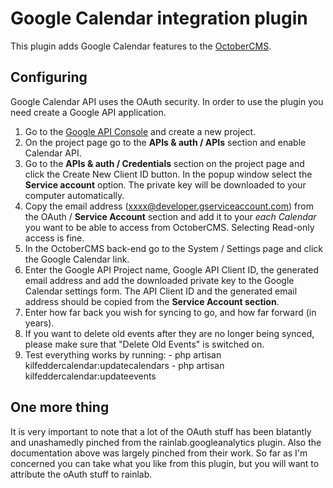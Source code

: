 # Google Calendar integration plugin

This plugin adds Google Calendar features to the [OctoberCMS](http://octobercms.com).

## Configuring

Google Calendar API uses the OAuth security. In order to use the plugin you need create a Google API application.

1. Go to the [Google API Console](https://cloud.google.com/console/project) and create a new project.
1. On the project page go to the **APIs & auth / APIs** section and enable Calendar API.
1. Go to the **APIs & auth / Credentials** section on the project page and click the Create New Client ID button. In the popup window select the **Service account** option. The private key will be downloaded to your computer automatically.
1. Copy the email address (xxxx@developer.gserviceaccount.com) from the OAuth / **Service Account** section and add it to your *each Calendar* you want to be able to access from OctoberCMS. Selecting Read-only access is fine.
1. In the OctoberCMS back-end go to the System / Settings page and click the Google Calendar link.
1. Enter the Google API Project name, Google API Client ID, the generated email address and add the downloaded private key to the Google Calendar settings form. The API Client ID and the generated email address should be copied from the **Service Account section**.
1. Enter how far back you wish for syncing to go, and how far forward (in years). 
1. If you want to delete old events after they are no longer being synced, please make sure that "Delete Old Events" is switched on.
1. Test everything works by running:
       - php artisan kilfeddercalendar:updatecalendars
       - php artisan kilfeddercalendar:updateevents

## One more thing 

It is very important to note that a lot of the OAuth stuff has been blatantly and unashamedly pinched from the rainlab.googleanalytics plugin. Also the documentation above was largely pinched from their work.
So far as I'm concerned you can take what you like from this plugin, but you will want to attribute the oAuth stuff to rainlab.
